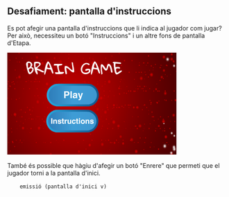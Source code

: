 ## Desafiament: pantalla d'instruccions

Es pot afegir una pantalla d'instruccions que li indica al jugador com jugar? Per això, necessiteu un botó "Instruccions" i un altre fons de pantalla d'Etapa.

![captura de pantalla](images/brain-instructions.png)

També és possible que hàgiu d'afegir un botó "Enrere" que permeti que el jugador torni a la pantalla d'inici.

```blocks3
    emissió (pantalla d'inici v)
```